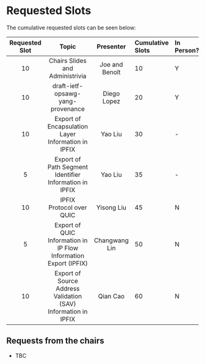 # Requested Slots

The cumulative requested slots can be seen below:

| Requested Slot          | Topic              |  Presenter | Cumulative Slots   | In Person?   | Adopted?  | Discussed? | Granted Status|
|:-------------:|:-----------------:|:-----:|:----------------|:--------|:--------|:--------|:--------|
| 10  | Chairs Slides and Administrivia | Joe and Benoît | 10 | Y | N/A | N/A | Y |
| 10  | draft-ietf-opsawg-yang-provenance | Diego Lopez | 20 | Y | Y | Y |   |
| 10  | Export of Encapsulation Layer Information in IPFIX |Yao Liu | 30 | - | Y | Y | - |
| 5   | Export of Path Segment Identifier Information in IPFIX |Yao Liu | 35 | - | Y | Y | - |
| 10  | IPFIX Protocol over QUIC | Yisong Liu | 45 | N | N | Y | - |
| 5   | Export of QUIC Information in IP Flow Information Export (IPFIX) | Changwang Lin | 50 | N | N | Y | - |
| 10  | Export of Source Address Validation (SAV) Information in IPFIX | Qian Cao | 60 | N | N | N | - |


## Requests from the chairs

* TBC
